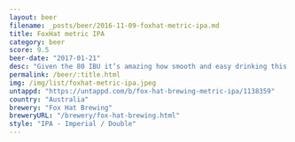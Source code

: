 ```yaml
---
layout: beer
filename: _posts/beer/2016-11-09-foxhat-metric-ipa.md
title: FoxHat metric IPA
category: beer
score: 9.5
beer-date: "2017-01-21"
desc: "Given the 80 IBU it’s amazing how smooth and easy drinking this beer is. Great to see a west coast IPA which strives for balance over just packing in hops"
permalink: /beer/:title.html
img: /img/list/foxhat-metric-ipa.jpeg
untappd: "https://untappd.com/b/fox-hat-brewing-metric-ipa/1138359"
country: "Australia"
brewery: "Fox Hat Brewing"
breweryURL: "/brewery/fox-hat-brewing.html"
style: "IPA - Imperial / Double"
---
```

